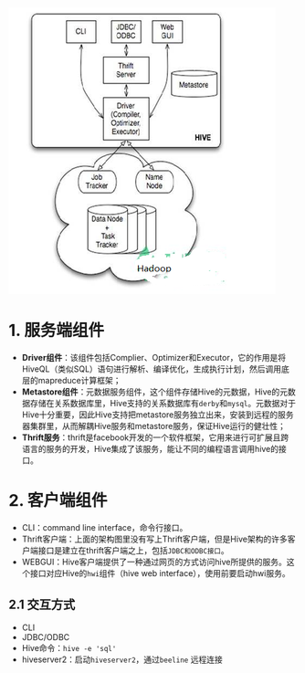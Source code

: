 ![](/assets/hd6.png)

# 1. 服务端组件

* **Driver组件**：该组件包括Complier、Optimizer和Executor，它的作用是将HiveQL（类似SQL）语句进行解析、编译优化，生成执行计划，然后调用底层的mapreduce计算框架；
* **Metastore组件**：元数据服务组件，这个组件存储Hive的元数据，Hive的元数据存储在关系数据库里，Hive支持的关系数据库有`derby`和`mysql`。元数据对于Hive十分重要，因此Hive支持把metastore服务独立出来，安装到远程的服务器集群里，从而解耦Hive服务和metastore服务，保证Hive运行的健壮性；
* **Thrift服务**：thrift是facebook开发的一个软件框架，它用来进行可扩展且跨语言的服务的开发，Hive集成了该服务，能让不同的编程语言调用hive的接口。

# 2. 客户端组件

* CLI：command line interface，命令行接口。
* Thrift客户端：上面的架构图里没有写上Thrift客户端，但是Hive架构的许多客户端接口是建立在thrift客户端之上，包括`JDBC和ODBC接口`。
* WEBGUI：Hive客户端提供了一种通过网页的方式访问hive所提供的服务。这个接口对应Hive的`hwi`组件（hive web interface），使用前要启动hwi服务。

## 2.1 交互方式
* CLI
* JDBC/ODBC
* Hive命令：`hive -e 'sql'`
* hiveserver2：启动`hiveserver2`，通过`beeline` 远程连接

